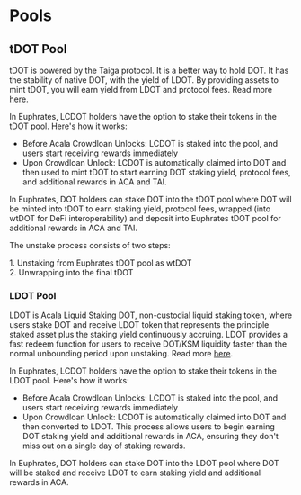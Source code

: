 # Pools

## tDOT Pool

tDOT is powered by the Taiga protocol. It is a better way to hold DOT. It has the stability of native DOT, with the yield of LDOT. By providing assets to mint tDOT, you will earn yield from LDOT and protocol fees. Read more [here](https://www.taigaprotocol.io/).

In Euphrates, LCDOT holders have the option to stake their tokens in the tDOT pool. Here's how it works:

* Before Acala Crowdloan Unlocks: LCDOT is staked into the pool, and users start receiving rewards immediately
* Upon Crowdloan Unlock: LCDOT is automatically claimed into DOT and then used to mint tDOT to start earning DOT staking yield, protocol fees, and additional rewards in ACA and TAI.

In Euphrates, DOT holders can stake DOT into the tDOT pool where DOT will be minted into tDOT to earn staking yield, protocol fees, wrapped (into wtDOT for DeFi interoperability) and deposit into Euphrates tDOT pool for additional rewards in ACA and TAI.

The unstake process consists of two steps:

1\. Unstaking from Euphrates tDOT pool as wtDOT\
2\. Unwrapping into the final tDOT

### LDOT Pool

LDOT is Acala Liquid Staking DOT, non-custodial liquid staking token, where users stake DOT and receive LDOT token that represents the principle staked asset plus the staking yield continuously accruing. LDOT provides a fast redeem function for users to receive DOT/KSM liquidity faster than the normal unbounding period upon unstaking. Read more [here](https://docs.homastaking.app/).

In Euphrates, LCDOT holders have the option to stake their tokens in the LDOT pool. Here's how it works:

* Before Acala Crowdloan Unlocks: LCDOT is staked into the pool, and users start receiving rewards immediately
* Upon Crowdloan Unlock: LCDOT is automatically claimed into DOT and then converted to LDOT. This process allows users to begin earning DOT staking yield and additional rewards in ACA, ensuring they don't miss out on a single day of staking rewards.

In Euphrates, DOT holders can stake DOT into the LDOT pool where DOT will be staked and receive LDOT to earn staking yield and additional rewards in ACA.
